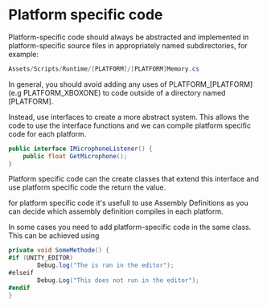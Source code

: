 # Platform specific code

Platform-specific code should always be abstracted and implemented in platform-specific source files in appropriately named subdirectories, for example:

```csharp
Assets/Scripts/Runtime/[PLATFORM]/[PLATFORM]Memory.cs
```

In general, you should avoid adding any uses of PLATFORM\_\[PLATFORM] (e.g PLATFORM\_XBOXONE) to code outside of a directory named \[PLATFORM].

Instead, use interfaces to create a more abstract system. This allows the code to use the interface functions and we can compile platform specific code for each platform.

```csharp
public interface IMicrophoneListener() {
    public float GetMicrophone();
}
```

Platform specific code can the create classes that extend this interface and use platform specific code the return the value.

for platform specific code it's usefull to use Assembly Definitions as you can decide which assembly definition compiles in each platform.

In some cases you need to add platform-specific code in the same class. This can be achieved using

```csharp
private void SomeMethode() {
#if (UNITY_EDITOR)
        Debug.log("The is ran in the editor");
#elseif
        Debug.Log("This does not run in the editor");
#endif
}
```
